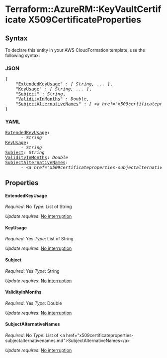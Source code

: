 # Terraform::AzureRM::KeyVaultCertificate X509CertificateProperties

## Syntax

To declare this entity in your AWS CloudFormation template, use the following syntax:

### JSON

<pre>
{
    "<a href="#extendedkeyusage" title="ExtendedKeyUsage">ExtendedKeyUsage</a>" : <i>[ String, ... ]</i>,
    "<a href="#keyusage" title="KeyUsage">KeyUsage</a>" : <i>[ String, ... ]</i>,
    "<a href="#subject" title="Subject">Subject</a>" : <i>String</i>,
    "<a href="#validityinmonths" title="ValidityInMonths">ValidityInMonths</a>" : <i>Double</i>,
    "<a href="#subjectalternativenames" title="SubjectAlternativeNames">SubjectAlternativeNames</a>" : <i>[ &lt;a href=&#34;x509certificateproperties-subjectalternativenames.md&#34;&gt;SubjectAlternativeNames&lt;/a&gt;, ... ]</i>
}
</pre>

### YAML

<pre>
<a href="#extendedkeyusage" title="ExtendedKeyUsage">ExtendedKeyUsage</a>: <i>
      - String</i>
<a href="#keyusage" title="KeyUsage">KeyUsage</a>: <i>
      - String</i>
<a href="#subject" title="Subject">Subject</a>: <i>String</i>
<a href="#validityinmonths" title="ValidityInMonths">ValidityInMonths</a>: <i>Double</i>
<a href="#subjectalternativenames" title="SubjectAlternativeNames">SubjectAlternativeNames</a>: <i>
      - &lt;a href=&#34;x509certificateproperties-subjectalternativenames.md&#34;&gt;SubjectAlternativeNames&lt;/a&gt;</i>
</pre>

## Properties

#### ExtendedKeyUsage

_Required_: No
_Type_: List of String

_Update requires_: [No interruption](https://docs.aws.amazon.com/AWSCloudFormation/latest/UserGuide/using-cfn-updating-stacks-update-behaviors.html#update-no-interrupt)

#### KeyUsage

_Required_: Yes
_Type_: List of String

_Update requires_: [No interruption](https://docs.aws.amazon.com/AWSCloudFormation/latest/UserGuide/using-cfn-updating-stacks-update-behaviors.html#update-no-interrupt)

#### Subject

_Required_: Yes
_Type_: String

_Update requires_: [No interruption](https://docs.aws.amazon.com/AWSCloudFormation/latest/UserGuide/using-cfn-updating-stacks-update-behaviors.html#update-no-interrupt)

#### ValidityInMonths

_Required_: Yes
_Type_: Double

_Update requires_: [No interruption](https://docs.aws.amazon.com/AWSCloudFormation/latest/UserGuide/using-cfn-updating-stacks-update-behaviors.html#update-no-interrupt)

#### SubjectAlternativeNames

_Required_: No
_Type_: List of &lt;a href=&#34;x509certificateproperties-subjectalternativenames.md&#34;&gt;SubjectAlternativeNames&lt;/a&gt;

_Update requires_: [No interruption](https://docs.aws.amazon.com/AWSCloudFormation/latest/UserGuide/using-cfn-updating-stacks-update-behaviors.html#update-no-interrupt)

